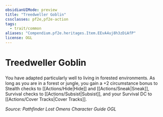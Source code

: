 ```yaml
---
obsidianUIMode: preview
title: "Treedweller Goblin"
cssclasses: pf2e,pf2e-action
tags:
  - trait/common
aliases: "Compendium.pf2e.heritages.Item.EEvA4uj8h3zDiAfP"
license: OGL
---
```

# Treedweller Goblin

### 






You have adapted particularly well to living in forested environments. As long as you are in a forest or jungle, you gain a +2 circumstance bonus to Stealth checks to [[Actions/Hide|Hide]] and [[Actions/Sneak|Sneak]], Survival checks to [[Actions/Subsist|Subsist]], and your Survival DC to [[Actions/Cover Tracks|Cover Tracks]].

*Source: Pathfinder Lost Omens Character Guide*
*OGL*